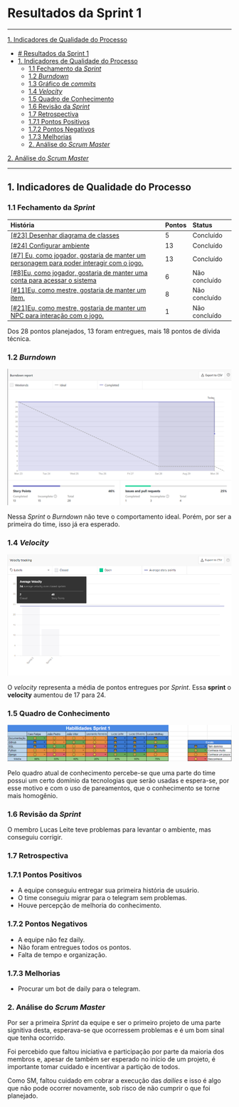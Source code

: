 # Resultados da Sprint 1
------

[1. Indicadores de Qualidade do Processo](#1-indicadores-de-qualidade-do-processo)

- [# Resultados da Sprint 1](#-resultados-da-sprint-1)
- [1. Indicadores de Qualidade do Processo](#1-indicadores-de-qualidade-do-processo)
  - [1.1 Fechamento da _Sprint_](#11-fechamento-da-sprint)
  - [1.2 _Burndown_](#12-burndown)
  - [1.3 Gráfico de _commits_](#13-gráfico-de-commits)
  - [1.4 _Velocity_](#14-velocity)
  - [1.5 Quadro de Conhecimento](#15-quadro-de-conhecimento)
  - [1.6 Revisão da _Sprint_](#16-revisão-da-sprint)
  - [1.7 Retrospectiva](#17-retrospectiva)
  - [1.7.1 Pontos Positivos](#171-pontos-positivos)
  - [1.7.2 Pontos Negativos](#172-pontos-negativos)
  - [1.7.3 Melhorias](#173-melhorias)
  - [2. Análise do _Scrum Master_](#2-análise-do-scrum-master)

[2. Análise do _Scrum Master_](#2-análise-do-scrum-master)  


------

## 1. Indicadores de Qualidade do Processo

### 1.1 Fechamento da _Sprint_
| História | Pontos | Status |
| :------- | :----- | :----- |
<a href="https://github.com/lucaaas/Equipe8DS/issues/23"> [#23] Desenhar diagrama de classes </a> | 5 | Concluído |
<a href="https://github.com/lucaaas/Equipe8DS/issues/24"> [#24] Configurar ambiente </a> | 13 | Concluído |
<a href="https://github.com/lucaaas/Equipe8DS/issues/7"> [#7] Eu, como jogador, gostaria de manter um personagem para poder interagir com o jogo. </a> | 13 | Concluído |
<a href="https://github.com/lucaaas/Equipe8DS/issues/8"> [#8]Eu, como jogador, gostaria de manter uma conta para acessar o sistema </a> | 6 | Não concluído |
<a href="https://github.com/lucaaas/Equipe8DS/issues/11"> [#11]Eu, como mestre, gostaria de manter um item. </a> | 8 | Não concluído |
<a href="https://github.com/lucaaas/Equipe8DS/issues/21"> [#21]Eu, como mestre, gostaria de manter um NPC para interação com o jogo. </a> | 1 | Não concluído |

Dos 28 pontos planejados, 13 foram entregues, mais 18 pontos de dívida técnica.

### 1.2 _Burndown_

![](images/burndown_sprint1.png)

Nessa _Sprint_ o _Burndown_ não teve o comportamento ideal. Porém, por ser a primeira do time, isso já era esperado.


### 1.4 _Velocity_

![](images/velocity_sprint1.png)

O _velocity_ representa a média de pontos entregues por _Sprint_. Essa __sprint__ o __velocity__ aumentou de 17 para 24.

### 1.5 Quadro de Conhecimento
![](images/knowledge_framework_sprint1.png)

Pelo quadro atual de conhecimento percebe-se que uma parte do time possui um certo domínio da tecnologias que serão usadas e espera-se, por esse motivo e com o uso de pareamentos, que o conhecimento se torne mais homogênio.

### 1.6 Revisão da _Sprint_

O membro Lucas Leite teve problemas para levantar o ambiente, mas conseguiu corrigir.

### 1.7 Retrospectiva

### 1.7.1 Pontos Positivos

  - A equipe conseguiu entregar sua primeira história de usuário.
  - O time conseguiu migrar para o telegram sem problemas.
  - Houve percepção de melhoria do conhecimento.

### 1.7.2 Pontos Negativos

  - A equipe não fez daily.
  - Não foram entregues todos os pontos.
  - Falta de tempo e organização.

### 1.7.3 Melhorias

  - Procurar um bot de daily para o telegram.

### 2. Análise do _Scrum Master_

Por ser a primeira _Sprint_ da equipe e ser o primeiro projeto de uma parte signitiva desta, esperava-se que ocorressem problemas e é um bom sinal que tenha ocorrido.

Foi percebido que faltou iniciativa e participação por parte da maioria dos membros e, apesar de também ser esperado no início de um projeto, é importante tomar cuidado e incentivar a partição de todos.

Como SM, faltou cuidado em cobrar a execução das _dailies_ e isso é algo que não pode ocorrer novamente, sob risco de não cumprir o que foi planejado.